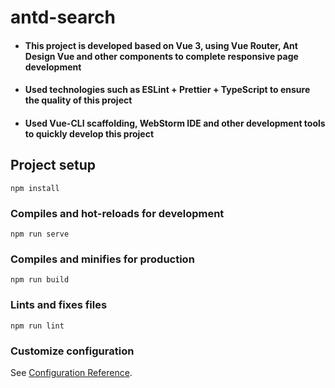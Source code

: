 # antd-search

- #### This project is developed based on Vue 3, using Vue Router, Ant Design Vue and other components to complete responsive page development

- #### Used technologies such as ESLint + Prettier + TypeScript to ensure the quality of this project

- #### Used Vue-CLI scaffolding, WebStorm IDE and other development tools to quickly develop this project





## Project setup
```
npm install
```

### Compiles and hot-reloads for development
```
npm run serve
```

### Compiles and minifies for production
```
npm run build
```

### Lints and fixes files
```
npm run lint
```

### Customize configuration
See [Configuration Reference](https://cli.vuejs.org/config/).
